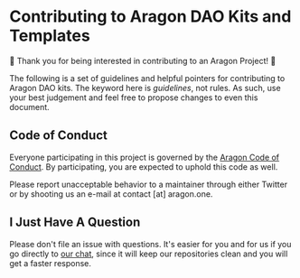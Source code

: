# Contributing to Aragon DAO Kits and Templates

:tada: Thank you for being interested in contributing to an Aragon Project! :tada:

The following is a set of guidelines and helpful pointers for contributing to Aragon DAO kits. The keyword here is *guidelines*, not rules. As such, use your best judgement and feel free to propose changes to even this document.

## Code of Conduct

Everyone participating in this project is governed by the [Aragon Code of Conduct](http://wiki.aragon.one/documentation/Code_of_Conduct/). By participating, you are expected to uphold this code as well.

Please report unacceptable behavior to a maintainer through either Twitter or by shooting us an e-mail at contact [at] aragon.one.

## I Just Have A Question

Please don't file an issue with questions. It's easier for you and for us if you go directly to [our chat](https://aragon.chat), since it will keep our repositories clean and you will get a faster response.
